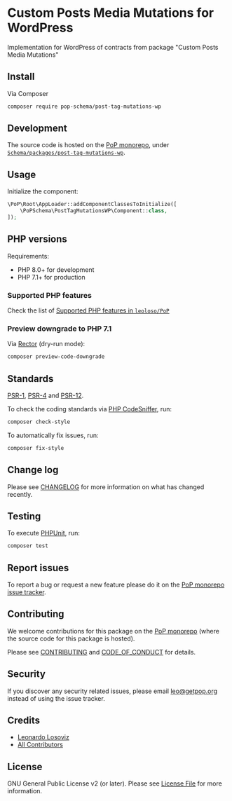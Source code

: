 # Custom Posts Media Mutations for WordPress

<!--
[![Build Status][ico-travis]][link-travis]
[![Quality Score][ico-code-quality]][link-code-quality]
[![Software License][ico-license]](LICENSE.md)
[![Latest Version on Packagist][ico-version]][link-packagist]
[![Coverage Status][ico-scrutinizer]][link-scrutinizer]
[![Total Downloads][ico-downloads]][link-downloads]
-->

Implementation for WordPress of contracts from package "Custom Posts Media Mutations"

## Install

Via Composer

``` bash
composer require pop-schema/post-tag-mutations-wp
```

## Development

The source code is hosted on the [PoP monorepo](https://github.com/leoloso/PoP), under [`Schema/packages/post-tag-mutations-wp`](https://github.com/leoloso/PoP/tree/master/layers/Schema/packages/post-tag-mutations-wp).

## Usage

Initialize the component:

``` php
\PoP\Root\AppLoader::addComponentClassesToInitialize([
    \PoPSchema\PostTagMutationsWP\Component::class,
]);
```

## PHP versions

Requirements:

- PHP 8.0+ for development
- PHP 7.1+ for production

### Supported PHP features

Check the list of [Supported PHP features in `leoloso/PoP`](https://github.com/leoloso/PoP/#supported-php-features)

### Preview downgrade to PHP 7.1

Via [Rector](https://github.com/rectorphp/rector) (dry-run mode):

```bash
composer preview-code-downgrade
```

## Standards

[PSR-1](https://www.php-fig.org/psr/psr-1), [PSR-4](https://www.php-fig.org/psr/psr-4) and [PSR-12](https://www.php-fig.org/psr/psr-12).

To check the coding standards via [PHP CodeSniffer](https://github.com/squizlabs/PHP_CodeSniffer), run:

``` bash
composer check-style
```

To automatically fix issues, run:

``` bash
composer fix-style
```

## Change log

Please see [CHANGELOG](CHANGELOG.md) for more information on what has changed recently.

## Testing

To execute [PHPUnit](https://phpunit.de/), run:

``` bash
composer test
```

## Report issues

To report a bug or request a new feature please do it on the [PoP monorepo issue tracker](https://github.com/leoloso/PoP/issues).

## Contributing

We welcome contributions for this package on the [PoP monorepo](https://github.com/leoloso/PoP) (where the source code for this package is hosted).

Please see [CONTRIBUTING](CONTRIBUTING.md) and [CODE_OF_CONDUCT](CODE_OF_CONDUCT.md) for details.

## Security

If you discover any security related issues, please email leo@getpop.org instead of using the issue tracker.

## Credits

- [Leonardo Losoviz][link-author]
- [All Contributors][link-contributors]

## License

GNU General Public License v2 (or later). Please see [License File](LICENSE.md) for more information.

[ico-version]: https://img.shields.io/packagist/v/pop-schema/post-tag-mutations-wp.svg?style=flat-square
[ico-license]: https://img.shields.io/badge/license-GPLv2-brightgreen.svg?style=flat-square
[ico-travis]: https://img.shields.io/travis/pop-schema/post-tag-mutations-wp/master.svg?style=flat-square
[ico-scrutinizer]: https://img.shields.io/scrutinizer/coverage/g/pop-schema/post-tag-mutations-wp.svg?style=flat-square
[ico-code-quality]: https://img.shields.io/scrutinizer/g/pop-schema/post-tag-mutations-wp.svg?style=flat-square
[ico-downloads]: https://img.shields.io/packagist/dt/pop-schema/post-tag-mutations-wp.svg?style=flat-square

[link-packagist]: https://packagist.org/packages/pop-schema/post-tag-mutations-wp
[link-travis]: https://travis-ci.org/pop-schema/post-tag-mutations-wp
[link-scrutinizer]: https://scrutinizer-ci.com/g/pop-schema/post-tag-mutations-wp/code-structure
[link-code-quality]: https://scrutinizer-ci.com/g/pop-schema/post-tag-mutations-wp
[link-downloads]: https://packagist.org/packages/pop-schema/post-tag-mutations-wp
[link-author]: https://github.com/leoloso
[link-contributors]: ../../../../../../contributors
